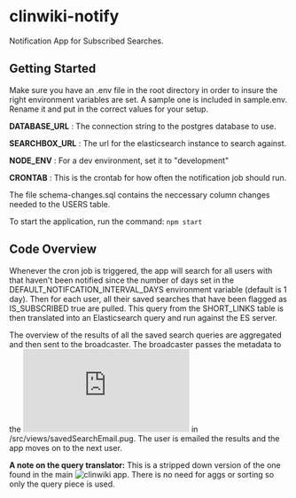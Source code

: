 # clinwiki-notify
Notification App for Subscribed Searches.

## Getting Started

Make sure you have an .env file in the root directory in order to insure the right environment variables are set. A sample one is included in sample.env. Rename it and put in the correct values for your setup.

**DATABASE_URL** : The connection string to the postgres database to use.

**SEARCHBOX_URL** : The url for the elasticsearch instance to search against.

**NODE_ENV** : For a dev environment, set it to "development"

**CRONTAB** : This is the crontab for how often the notification job should run.

The file schema-changes.sql contains the neccessary column changes needed to the USERS table.

To start the application, run the command: `npm start`

## Code Overview

Whenever the cron job is triggered, the app will search for all users with that haven't been notified since the number of days set in the DEFAULT_NOTIFCATION_INTERVAL_DAYS environment variable (default is 1 day). Then for each user, all their saved searches that have been flagged as IS_SUBSCRIBED true are pulled. This query from the SHORT_LINKS table is then translated into an Elasticsearch query and run against the ES server.

The overview of the results of all the saved search queries are aggregated and then sent to the broadcaster. The broadcaster passes the metadata to the ![PUG template](https://pugjs.org/api/getting-started.html) in /src/views/savedSearchEmail.pug. The user is emailed the results and the app moves on to the next user.

**A note on the query translator:** This is a stripped down version of the one found in the main ![clinwiki app](https://github.com/clinwiki-org/clinwiki). There is no need for aggs or sorting so only the query piece is used.
